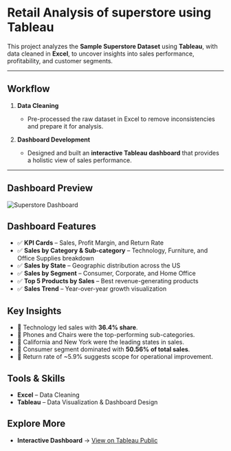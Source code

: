 # Retail Analysis of superstore using Tableau

This project analyzes the **Sample Superstore Dataset** using **Tableau**, with data cleaned in **Excel**, to uncover insights into sales performance, profitability, and customer segments.  

---

##  Workflow  
1. **Data Cleaning**  
   - Pre-processed the raw dataset in Excel to remove inconsistencies and prepare it for analysis.  

2. **Dashboard Development**  
   - Designed and built an **interactive Tableau dashboard** that provides a holistic view of sales performance.  

---

##  Dashboard Preview  
![Superstore Dashboard]()   


##  Dashboard Features  
- ✅ **KPI Cards** – Sales, Profit Margin, and Return Rate  
- ✅ **Sales by Category & Sub-category** – Technology, Furniture, and Office Supplies breakdown  
- ✅ **Sales by State** – Geographic distribution across the US  
- ✅ **Sales by Segment** – Consumer, Corporate, and Home Office  
- ✅ **Top 5 Products by Sales** – Best revenue-generating products  
- ✅ **Sales Trend** – Year-over-year growth visualization  


##  Key Insights  
- 📌 Technology led sales with **36.4% share**.  
- 📌 Phones and Chairs were the top-performing sub-categories.  
- 📌 California and New York were the leading states in sales.  
- 📌 Consumer segment dominated with **50.56% of total sales**.  
- 📌 Return rate of ~5.9% suggests scope for operational improvement.  


##  Tools & Skills  
- **Excel** – Data Cleaning  
- **Tableau** – Data Visualization & Dashboard Design    


##  Explore More  
- **Interactive Dashboard** → [View on Tableau Public](https://public.tableau.com/app/profile/chitra.satya.lahari.patnala/viz/Analyticsreport_17505834230790/Dashboard2)  
